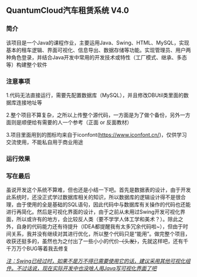 ## QuantumCloud汽车租赁系统 V4.0

### 简介

该项目是一个Java的课程作业，主要运用Java、Swing、HTML、MySQL，实现基本的租车逻辑、界面可视化、信息导出、数据存储等功能。实现管理员、用户两种角色登录，并结合Java开发中常用的开发技术或特性（工厂模式、继承、多态等）构建整个软件

### 注意事项

1.代码无法直接运行，需要先配置数据库（MySQL），并且修改DBUtil类里面的数据库连接地址等

2.整个项目不算复杂，之所以上传整个源代码，一方面是为了做个备份，另外一方面则是顺便给有需要的人一个参考（正面 or 反面教材）

3.项目里面用到的图标均来自于iconfont(https://www.iconfont.cn/)，仅供学习交流使用，不能私自用于商业用途

### 运行效果



### 写在最后

虽说开发这个系统不算难，但也还是小结一下吧。首先是数据表的设计，由于开发此系统时，还没正式学过数据库相关的知识，所以数据库的逻辑设计得不是很合理，由于使用的全是基础的SQL语句，因此代码中与数据库有关操作的代码也还能进行再简化。然后是可视化界面的设计，由于之前从未用过Swing开发可视化界面，所以或许有的地方，会比较反人类（要不学学人体工学和美术？）。除此之外，自身的代码能力还有待提升（IDEA都提醒我有太多冗余代码啦~），但由于时间关系，我并没有继续对其进行优化，所以整个代码只是“能用”。做完整个项目，收获还挺多的，虽然也为之付出了一些小小的代价~~（头发）~~，先就这样吧，还有千千万万个BUG等着我去修复

<u>*注：Swing已经过时，如果不是万不得已需要使用它的话，建议采用其他可视化组件。不过话说，现在实际开发中也没啥人用Java写可视化界面了吧*</u>

